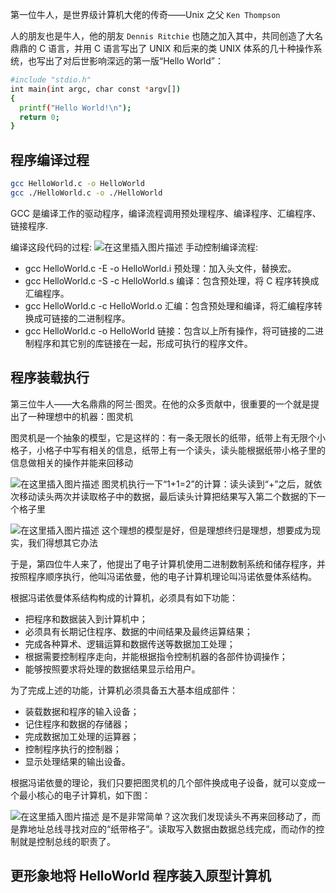 第一位牛人，是世界级计算机大佬的传奇——Unix 之父 `Ken Thompson`

人的朋友也是牛人，他的朋友 `Dennis Ritchie` 也随之加入其中，共同创造了大名鼎鼎的 C 语言，并用 C 语言写出了 UNIX 和后来的类 UNIX 体系的几十种操作系统，也写出了对后世影响深远的第一版“Hello World”：


```bash
#include "stdio.h"
int main(int argc, char const *argv[])
{
  printf("Hello World!\n");
  return 0;
}
```

## 程序编译过程

```bash
gcc HelloWorld.c -o HelloWorld 
gcc ./HelloWorld.c -o ./HelloWorld 
```
GCC 是编译工作的驱动程序，编译流程调用预处理程序、编译程序、汇编程序、链接程序.

编译这段代码的过程:
![在这里插入图片描述](https://i-blog.csdnimg.cn/blog_migrate/d25ddc36438eacc9ef476b36223e3d7e.png)
手动控制编译流程:

 - gcc HelloWorld.c -E -o  HelloWorld.i 预处理：加入头文件，替换宏。
 - gcc HelloWorld.c -S -c HelloWorld.s 编译：包含预处理，将 C 程序转换成汇编程序。
 - gcc HelloWorld.c -c HelloWorld.o 汇编：包含预处理和编译，将汇编程序转换成可链接的二进制程序。
 - gcc HelloWorld.c -o HelloWorld 链接：包含以上所有操作，将可链接的二进制程序和其它别的库链接在一起，形成可执行的程序文件。

## 程序装载执行

第三位牛人——大名鼎鼎的阿兰·图灵。在他的众多贡献中，很重要的一个就是提出了一种理想中的机器：图灵机

图灵机是一个抽象的模型，它是这样的：有一条无限长的纸带，纸带上有无限个小格子，小格子中写有相关的信息，纸带上有一个读头，读头能根据纸带小格子里的信息做相关的操作并能来回移动

![在这里插入图片描述](https://i-blog.csdnimg.cn/blog_migrate/ee2222733a548615d19a83fbe698470f.png)
图灵机执行一下“1+1=2”的计算：读头读到“+”之后，就依次移动读头两次并读取格子中的数据，最后读头计算把结果写入第二个数据的下一个格子里

![在这里插入图片描述](https://i-blog.csdnimg.cn/blog_migrate/f9ecadfffeb9f2e39ce853999344e47b.png)
这个理想的模型是好，但是理想终归是理想，想要成为现实，我们得想其它办法

于是，第四位牛人来了，他提出了电子计算机使用二进制数制系统和储存程序，并按照程序顺序执行，他叫冯诺依曼，他的电子计算机理论叫冯诺依曼体系结构。

根据冯诺依曼体系结构构成的计算机，必须具有如下功能：

 - 把程序和数据装入到计算机中；
 - 必须具有长期记住程序、数据的中间结果及最终运算结果；
 - 完成各种算术、逻辑运算和数据传送等数据加工处理；
 - 根据需要控制程序走向，并能根据指令控制机器的各部件协调操作；
 - 能够按照要求将处理的数据结果显示给用户。

为了完成上述的功能，计算机必须具备五大基本组成部件：

 - 装载数据和程序的输入设备；
 - 记住程序和数据的存储器；
 - 完成数据加工处理的运算器；
 - 控制程序执行的控制器；
 - 显示处理结果的输出设备。


根据冯诺依曼的理论，我们只要把图灵机的几个部件换成电子设备，就可以变成一个最小核心的电子计算机，如下图：

![在这里插入图片描述](https://i-blog.csdnimg.cn/blog_migrate/573468b83543d21ad25b750faf1b7a45.png)
是不是非常简单？这次我们发现读头不再来回移动了，而是靠地址总线寻找对应的“纸带格子”。读取写入数据由数据总线完成，而动作的控制就是控制总线的职责了。


##  更形象地将 HelloWorld 程序装入原型计算机
